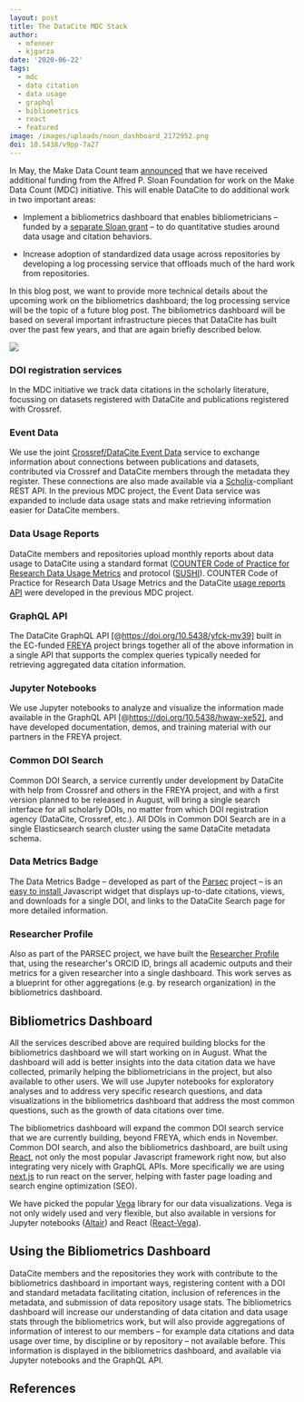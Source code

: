 ```yaml
---
layout: post
title: The DataCite MDC Stack
author:
  - mfenner
  - kjgarza
date: '2020-06-22'
tags:
  - mdc
  - data citation
  - data usage
  - graphql
  - bibliometrics
  - react
  - featured
image: /images/uploads/noun_dashboard_2172952.png
doi: 10.5438/v9pp-7a27
---
```

In May, the Make Data Count team [announced](https://makedatacount.org/2020/05/05/igniting-change-our-next-steps/) that we have received additional funding from the Alfred P. Sloan Foundation for work on the Make Data Count (MDC) initiative. This will enable DataCite to do additional work in two important areas:

* Implement a bibliometrics dashboard that enables bibliometricians – funded by a [separate Sloan grant](https://www.scholcommlab.ca/2020/05/04/sloan-announcement/) – to do quantitative studies around data usage and citation behaviors.

* Increase adoption of standardized data usage across repositories by developing a log processing service that offloads much of the hard work from repositories.

In this blog post, we want to provide more technical details about the upcoming work on the bibliometrics dashboard; the log processing service will be the topic of a future blog post. The bibliometrics dashboard will be based on several important infrastructure pieces that DataCite has built over the past few years, and that are again briefly described below.

![](/images/uploads/noun_dashboard_2172952.png)

### DOI registration services

In the MDC initiative we track data citations in the scholarly literature, focussing on datasets registered with DataCite and publications registered with Crossref.

### Event Data

We use the joint [Crossref/DataCite Event Data](https://support.datacite.org/docs/eventdata-guide) service to exchange information about connections between publications and datasets, contributed via Crossref and DataCite members through the metadata they register. These connections are also made available via a [Scholix](http://www.scholix.org/)-compliant REST API. In the previous MDC project, the Event Data service was expanded to include data usage stats and make retrieving information easier for DataCite members.

### Data Usage Reports

DataCite members and repositories upload monthly reports about data usage to DataCite using a standard format ([COUNTER Code of Practice for Research Data Usage Metrics](https://www.projectcounter.org/counter-code-practice-research-data-usage-metrics-release-1/) and protocol ([SUSHI](https://www.projectcounter.org/code-of-practice-sections/sushi/)). COUNTER Code of Practice for Research Data Usage Metrics and the DataCite [usage reports API](https://support.datacite.org/docs/usage-reports-api-guide) were developed in the previous MDC project.

### GraphQL API

The DataCite GraphQL API \[@https://doi.org/10.5438/yfck-mv39] built in the EC-funded [FREYA](https://www.project-freya.eu/en) project brings together all of the above information in a single API that supports the complex queries typically needed for retrieving aggregated data citation information.

### Jupyter Notebooks

We use Jupyter notebooks to analyze and visualize the information made available in the GraphQL API \[@https://doi.org/10.5438/hwaw-xe52], and have developed documentation, demos, and training material with our partners in the FREYA project.

### Common DOI Search

Common DOI Search, a service currently under development by DataCite with help from Crossref and others in the FREYA project, and with a first version planned to be released in August, will bring a single search interface for all scholarly DOIs, no matter from which DOI registration agency (DataCite, Crossref, etc.). All DOIs in Common DOI Search are in a single Elasticsearch search cluster using the same DataCite metadata schema.

### Data Metrics Badge

The Data Metrics Badge – developed as part of the [Parsec](http://www.belmontforum.org/projects/4057/) project – is an [easy to install ](https://support.datacite.org/docs/displaying-usage-and-citations-in-your-repository)Javascript widget that displays up-to-date citations, views, and downloads for a single DOI, and links to the DataCite Search page for more detailed information. 

### Researcher Profile

Also as part of the PARSEC project, we have built the [Researcher Profile](https://support.datacite.org/docs/datacite-researcher-profiles) that, using the researcher's ORCID ID, brings all academic outputs and their metrics for a given researcher into a single dashboard. This work serves as a blueprint for other aggregations (e.g. by research organization) in the bibliometrics dashboard.

## Bibliometrics Dashboard

All the services described above are required building blocks for the bibliometrics dashboard we will start working on in August. What the dashboard will add is better insights into the data citation data we have collected, primarily helping the bibliometricians in the project, but also available to other users. We will use Jupyter notebooks for exploratory analyses and to address very specific research questions, and data visualizations in the bibliometrics dashboard that address the most common questions, such as the growth of data citations over time. 

The bibliometrics dashboard will expand the common DOI search service that we are currently building, beyond FREYA, which ends in November. Common DOI search, and also the bibliometrics dashboard, are built using [React](https://reactjs.org/), not only the most popular Javascript framework right now, but also integrating very nicely with GraphQL APIs. More specifically we are using [next.js](https://nextjs.org/) to run react on the server, helping with faster page loading and search engine optimization (SEO).

We have picked the popular [Vega](https://vega.github.io/vega/) library for our data visualizations. Vega is not only widely used and very flexible, but also available in versions for Jupyter notebooks ([Altair](https://altair-viz.github.io/getting_started/installation.html)) and React ([React-Vega](https://github.com/vega/react-vega)).

## Using the Bibliometrics Dashboard

DataCite members and the repositories they work with contribute to the bibliometrics dashboard in important ways, registering content with a DOI and standard metadata facilitating citation, inclusion of references in the metadata, and submission of data repository usage stats. The bibliometrics dashboard will increase our understanding of data citation and data usage stats through the bibliometrics work, but will also provide aggregations of information of interest to our members – for example data citations and data usage over time, by discipline or by repository – not available before. This information is displayed in the bibliometrics dashboard, and available via Jupyter notebooks and the GraphQL API.

## References
